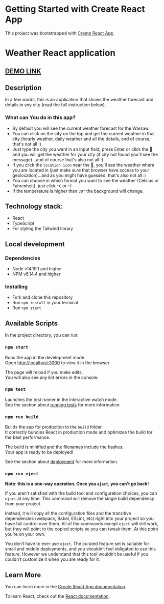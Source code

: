 # Getting Started with Create React App
This project was bootstrapped with [Create React App](https://github.com/facebook/create-react-app).

# Weather React application
## [DEMO LINK](https://romekivantsiv.github.io/react_weather_daily/)

## Description
In a few words, this is an application that shows the weather forecast and details in any city (read the full instruction below).

### What can You do in this app? 
* By default you will see the current weather forecast for the Warsaw.
* You can click on the city on the top and get the current weather in that city (hourly weather, daily weather and all the details, and of course, that's not all :)
* Just type  the city you want in an input field, press Enter or click the 🔎 and you will get the weather for your city (if city not found you'll see the message)...and of course that's also not all :)
* If you click the `location icon` near the 🔎, you'll see the weather where you are located in (just make sure that browser have access to your geolocation)...and as you might have guessed, that's also not all :)
* You can choose in which format you want to see the weather (Celsius or Fahrenheit), just click `°C` or `°F`
* If the temperature is higher than `30°` the background will change.

## Technology stack:
* React
* TypeScript
* For styling the Tailwind library

## Local development

### Dependencies
* Node v14.19.1 and higher
* NPM v6.14.4 and higher

### Installing
* Fork and clone this repository
* Run `npm install` in your terminal
* Run `npm start`

## Available Scripts
In the project directory, you can run:

### `npm start`

Runs the app in the development mode.\
Open [http://localhost:3000](http://localhost:3000) to view it in the browser.

The page will reload if you make edits.\
You will also see any lint errors in the console.

### `npm test`

Launches the test runner in the interactive watch mode.\
See the section about [running tests](https://facebook.github.io/create-react-app/docs/running-tests) for more information.

### `npm run build`

Builds the app for production to the `build` folder.\
It correctly bundles React in production mode and optimizes the build for the best performance.

The build is minified and the filenames include the hashes.\
Your app is ready to be deployed!

See the section about [deployment](https://facebook.github.io/create-react-app/docs/deployment) for more information.

### `npm run eject`

**Note: this is a one-way operation. Once you `eject`, you can’t go back!**

If you aren’t satisfied with the build tool and configuration choices, you can `eject` at any time. This command will remove the single build dependency from your project.

Instead, it will copy all the configuration files and the transitive dependencies (webpack, Babel, ESLint, etc) right into your project so you have full control over them. All of the commands except `eject` will still work, but they will point to the copied scripts so you can tweak them. At this point you’re on your own.

You don’t have to ever use `eject`. The curated feature set is suitable for small and middle deployments, and you shouldn’t feel obligated to use this feature. However we understand that this tool wouldn’t be useful if you couldn’t customize it when you are ready for it.

## Learn More

You can learn more in the [Create React App documentation](https://facebook.github.io/create-react-app/docs/getting-started).

To learn React, check out the [React documentation](https://reactjs.org/).
